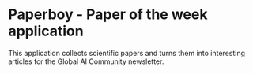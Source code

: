 # Paperboy - Paper of the week application

This application collects scientific papers and turns them into interesting articles for
the Global AI Community newsletter.

